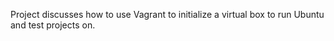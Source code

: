 Project discusses how to use Vagrant to initialize a virtual box to run Ubuntu and test projects on.